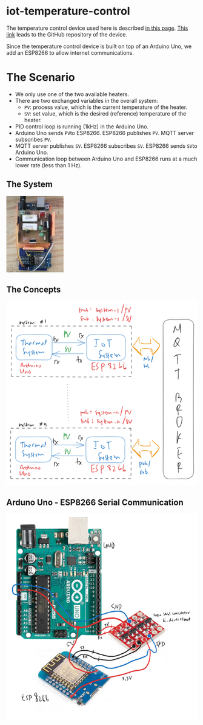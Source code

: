 # iot-temperature-control

The temperature control device used here is described [in this page](https://www.notion.so/Universitas-Pertamina-Temperature-Control-Device-02b5a889e17d4ee9ae5521881e55af0d). [This link](https://github.com/auralius/up_temperature_control_device) leads to the GitHub repository of the device.

Since the temperature control device is built on top of an Arduino Uno, we add an ESP8266 to allow internet communications.

# The Scenario
* We only use one of the two available heaters.
* There are two exchanged variables in the overall system:
  * ```PV```: process value, which is the current temperature of the heater.
  * ```SV```: set value, which is the desired (reference) temperature of the heater.
* PID control loop is running (1kHz) in the Arduino Uno.
* Arduino Uno sends ```PV```to ESP8266. ESP8266 publishes ```PV```.  MQTT server subscribes ```PV```.
* MQTT server publishes ```SV```. ESP8266 subscribes ```SV```. ESP8266 sends ```SV```to Arduino Uno.
* Communication loop between Arduino Uno and ESP8266 runs at a much lower rate (less than 1 Hz).

## The System
<img src="https://github.com/auralius/iot-temperature-control/blob/main/images/system.png" alt="Alt Text" style="width:30%; height:auto;">

## The Concepts
![](https://github.com/auralius/iot-temperature-control/blob/main/images/concept.png)

## Arduno Uno - ESP8266 Serial Communication

![](https://github.com/auralius/iot-temperature-control/blob/main/images/wiring.png)
